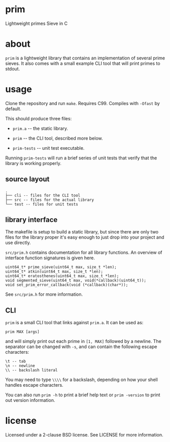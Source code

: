 # prim

Lightweight primes Sieve in C

# about

`prim` is a lightweight library that contains an implementation of several
prime sieves. It also comes with a small example CLI tool that will print
primes to stdout.

# usage

Clone the repository and run `make`. Requires C99. Compiles with `-Ofast`
by default.

This should produce three files:

- `prim.a` -- the static library.

- `prim` -- the CLI tool, described more below.

- `prim-tests` -- unit test executable.

Running `prim-tests` will run a brief series of unit tests that verify that
the library is working properly.

## source layout

```
.
├── cli -- files for the CLI tool
├── src -- files for the actual library
└── test -- files for unit tests
```

## library interface

The makefile is setup to build a static library, but since there are only
two files for the library proper it's easy enough to just drop into your
project and use directly.

`src/prim.h` contains documentation for all library functions. An overview
of interface function signatures is given here.

```
uint64_t* prime_sieve(uint64_t max, size_t *len);
uint64_t* atkin(uint64_t max, size_t *len);
uint64_t* eratosthenes(uint64_t max, size_t *len);
void segmented_sieve(uint64_t max, void(*callback)(uint64_t));
void set_prim_error_callback(void (*callback)(char*));
```

See `src/prim.h` for more information.

## CLI

`prim` is a small CLI tool that links against `prim.a`. It can be used as:

```
prim MAX [args]
```

and will simply print out each prime in `[1, MAX]` followed by a newline.
The separator can be changed with `-s`, and can contain the following
escape characters:

```
\t -- tab
\n -- newline
\\ -- backslash literal
```

You may need to type `\\\\` for a backslash, depending on how your shell
handles escape characters.

You can also run `prim -h` to print a brief help text or `prim -version` to
print out version information.

# license

Licensed under a 2-clause BSD license. See LICENSE for more information.
